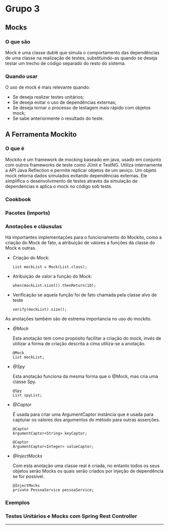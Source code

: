 # Grupo 3

## Mocks
### O que são
  Mock é uma classe dublê que simula o comportamento das dependências de uma classe na realização de testes, substituindo-as quando se deseja testar um trecho de código separado do resto do sistema. 
### Quando usar
O uso de mock é mais relevante quando:
- Se deseja realizar testes unitários;
- Se deseja evitar o uso de dependências externas;
- Se deseja tornar o processo de testagem mais rápido com objetos mock; 
- Se sabe anteriormente o resultado do teste.
## A Ferramenta Mockito
### O que é
  Mockito é um framework de mocking baseado em java, usado em conjunto com outros frameworks de teste como JUnit e TestNG. Utiliza internamente a API Java Reflection e permite replicar objetos de um seviço. Um objeto mock retorna dados simulados evitando dependências externas. Ele simplifica o desenvolvimento de testes através da simulação de dependencias e aplica o mock no código sob teste.
### Cookbook
### Pacotes (imports)
### Anotações e cláusulas
  Há importantes implementações para o funcionamento do Mockito, como a criação do Mock de fato, a atribuição de valores a funções da classe do Mock e outras.

- Criação do Mock:
    
      List mockList = Mock(List.class);

- Atribuição de valor a função do Mock:

      when(mockList.size()).thenReturn(10);

- Verificação se aquela função foi de fato chamada pela classe alvo de teste

      verify(mockList).size();

As anotações também são de estrema importancia no uso do mockito.

- *@Mock*
    
    Esta anotação tem como propósito facilitar a criação do mock, invés de utilizar a forma de criação descrita a cima utiliza-se a anotação.

      @Mock
      List mockList;

- *@Spy*
    
    Esta anotação funciona da mesma forma que o @Mock, mas cria uma classe Spy.

      @Spy
      List spyList;

- *@Captor*
    
    É usada para criar uma ArgumentCaptor instância que é usada para capturar os valores dos argumentos do método para outras asserções.

      @Captor
      ArgumentCaptor<String> keyCaptor;
      
      @Captor
      ArgumentCaptor<Integer> valueCaptor;

- *@InjectMocks*

    Com esta anotação uma classe real é criada, no entanto todos os seus objetos serão Mocks os quais serão criados por injeção de dependência se for possível.
    
      @InjectMocks
      private PessoaService pessoaService;

### Exemplos


  
### Testes Unitários e Mocks com Spring Rest Controller





    
-----------------------------------
